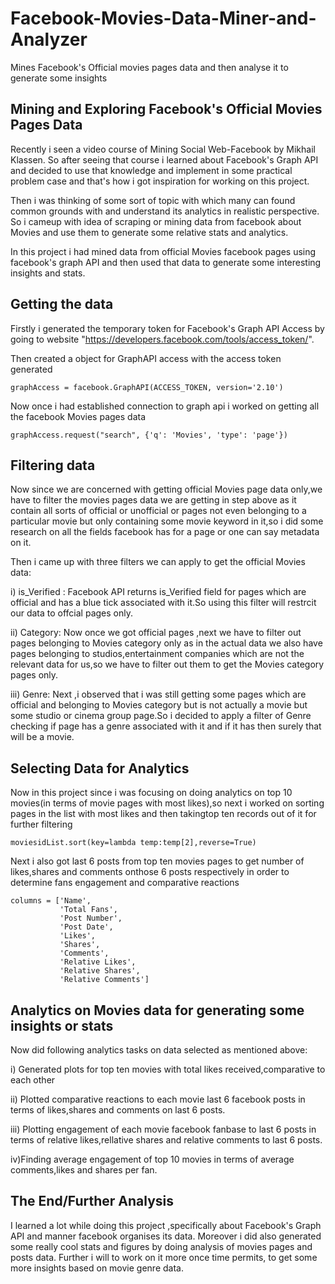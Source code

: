 # Facebook-Movies-Data-Miner-and-Analyzer

Mines Facebook's Official movies pages data and then analyse it to generate some insights

## **Mining and Exploring Facebook's Official Movies Pages Data**

Recently i seen a video course of Mining Social Web-Facebook by Mikhail Klassen. So after seeing that course i learned about Facebook's Graph API and decided to use that knowledge and implement in some practical problem case and that's how i got inspiration for working on this project.

Then i was thinking of some sort of topic with which many can found common grounds with and understand its analytics in realistic perspective. So i cameup with idea of scraping or mining data from facebook about Movies and use them to generate some relative stats and analytics.

In this project i had mined data from official Movies facebook pages using facebook's graph API and then used that data to generate some interesting insights and stats.

## Getting the data

Firstly i generated the temporary token for Facebook's Graph API Access by going to website "https://developers.facebook.com/tools/access_token/".

Then created a object for GraphAPI access with the access token generated

```
graphAccess = facebook.GraphAPI(ACCESS_TOKEN, version='2.10')
```

Now once i had established connection to graph api i worked on getting all the facebook Movies pages data
```
graphAccess.request("search", {'q': 'Movies', 'type': 'page'})
```

## Filtering data

Now since we are concerned with getting official Movies page data only,we have to filter the movies pages data we are getting in step above as it contain all sorts of official or unofficial or pages not even belonging to a particular movie but only containing some movie keyword in it,so i did some research on all the fields facebook has for a page or one can say metadata on it.

Then i came up with three filters we can apply to get the official Movies data:

i) is_Verified :
Facebook API returns is_Verified field for pages which are official and has a blue tick associated with it.So using this filter will restrcit our data to offcial pages only.

ii) Category:
Now once we got official pages ,next we have to filter out pages belonging to Movies category only as in the actual data we also have pages belonging to studios,entertainment companies which are not the relevant data for us,so we have to filter out them to get the Movies category pages only.

iii) Genre:
Next ,i observed that i was still getting some pages which are official and belonging to Movies category but is not actually a movie but some studio or cinema group page.So i decided to apply a filter of Genre checking if page has a genre associated with it and if it has then surely that will be a movie.

## Selecting Data for Analytics

Now in this project since i was focusing on doing analytics on top 10 movies(in terms of movie pages with most likes),so next i worked on sorting pages in the list with most likes and then takingtop ten records out of it for further filtering

```
moviesidList.sort(key=lambda temp:temp[2],reverse=True) 
```
Next i also got last 6 posts from top ten movies pages to get number of likes,shares and comments onthose 6 posts respectively in order to determine fans engagement and comparative reactions

```
columns = ['Name',
           'Total Fans',
           'Post Number',
           'Post Date',
           'Likes',
           'Shares',
           'Comments',
           'Relative Likes',
           'Relative Shares',
           'Relative Comments'] 
```

## Analytics on Movies data for generating some insights or stats

Now did following analytics tasks on data selected as mentioned above:

i) Generated plots for top ten movies with total likes received,comparative to each other

ii) Plotted comparative reactions to each movie last 6 facebook posts in terms of likes,shares and comments on last 6 posts.

iii) Plotting engagement of each movie facebook fanbase to last 6 posts in terms of relative likes,rellative shares and relative comments to last 6 posts.

iv)Finding average engagement of top 10 movies in terms of average comments,likes and shares per fan.


## The End/Further Analysis

I learned a lot while doing this project ,specifically about Facebook's Graph API and manner facebook organises its data.
Moreover i did also generated some really cool stats and figures by doing analysis of movies pages and posts data.
Further i will to work on it more once time permits, to get some more insights based on movie genre data.
